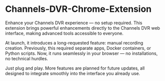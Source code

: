 # Channels-DVR-Chrome-Extension
Enhance your Channels DVR experience — no setup required.
This extension brings powerful enhancements directly to the Channels DVR web interface, making advanced tools accessible to everyone.

At launch, it introduces a long-requested feature: manual recording creation. Previously, this required separate apps, Docker containers, or Python scripts. Now, it runs seamlessly in your browser — no installations, no technical hurdles.

Just plug and play.
More features are planned for future updates, all designed to integrate smoothly into the interface you already use.
